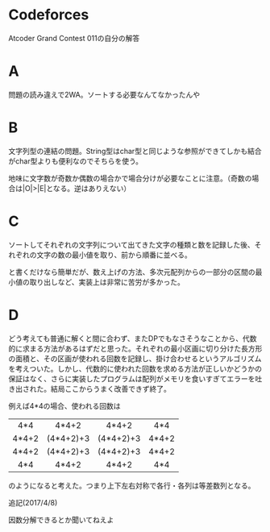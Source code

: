 # Codeforces
Atcoder Grand Contest 011の自分の解答

# A
問題の読み違えで2WA。ソートする必要なんてなかったんや

# B
文字列型の連結の問題。String型はchar型と同じような参照ができてしかも結合がchar型よりも便利なのでそちらを使う。

地味に文字数が奇数か偶数の場合かで場合分けが必要なことに注意。（奇数の場合は|O|>|E|となる。逆はありえない）

# C
ソートしてそれぞれの文字列について出てきた文字の種類と数を記録した後、それぞれの文字の数の最小値を取り、前から順番に並べる。

と書くだけなら簡単だが、数え上げの方法、多次元配列からの一部分の区間の最小値の取り出しなど、実装上は非常に苦労が多かった。

# D
どう考えても普通に解くと間に合わず、またDPでもなさそうなことから、代数的に求まる方法があるはずだと思った。それぞれの最小区画に切り分けた長方形の面積と、その区画が使われる回数を記録し、掛け合わせるというアルゴリズムを考えついた。しかし、代数的に使われた回数を求める方法が正しいかどうかの保証はなく、さらに実装したプログラムは配列がメモリを食いすぎてエラーを吐き出された。結局ここからうまく改善できず終了。

例えば4\*4の場合、使われる回数は

| | | | |
|:-:|:-:|:-:|:-:|
| 4\*4 | 4\*4+2 | 4\*4+2 | 4\*4 |
| 4\*4+2 | (4\*4+2)+3 | (4\*4+2)+3 | 4\*4+2 |
| 4\*4+2 | (4\*4+2)+3 | (4\*4+2)+3 | 4\*4+2 |
| 4\*4 | 4\*4+2 | 4\*4+2 | 4\*4 |

のようになると考えた。つまり上下左右対称で各行・各列は等差数列となる。

追記(2017/4/8)

因数分解できるとか聞いてねえよ
